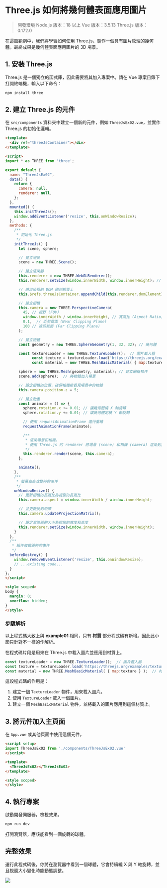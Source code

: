 # Three.js 如何將幾何體表面應用圖片

> 開發環境
> Node.js 版本：18 以上
> Vue 版本：3.5.13
> Three.js 版本：0.172.0

在這篇範例中，我們將學習如何使用 Three.js，製作一個具有圖片紋理的幾何體。最終成果是幾何體表面應用圖片的 3D 場景。

## 1. 安裝 Three.js

Three.js 是一個獨立的函式庫，因此需要將其加入專案中。請在 Vue 專案目錄下打開終端機，輸入以下命令：

```bash
npm install three
```

## 2. 建立 Three.js 的元件

在 `src/components` 資料夾中建立一個新的元件，例如 `ThreeJsEx02.vue`，並實作 Three.js 的初始化邏輯。

```html
<template>
  <div ref="threeJsContainer"></div>
</template>

<script>
import * as THREE from 'three';

export default {
  name: "ThreeJsEx02",
  data() {
    return {
      camera: null,
      renderer: null,
    };
  },
  mounted() {
    this.initThreeJs();
    window.addEventListener('resize', this.onWindowResize);
  },
  methods: {
    /**
     * 初始化 Three.js
     */
    initThreeJs() {
      let scene, sphere;

      // 建立場景
      scene = new THREE.Scene();

      // 建立渲染器
      this.renderer = new THREE.WebGLRenderer();
      this.renderer.setSize(window.innerWidth, window.innerHeight); // 場景大小

      // 將渲染器的 DOM 綁到網頁上
      this.$refs.threeJsContainer.appendChild(this.renderer.domElement);

      // 建立相機
      this.camera = new THREE.PerspectiveCamera(
        45, // 視野 (FOV)
        window.innerWidth / window.innerHeight, // 寬高比 (Aspect Ratio)
        0.1,  // 近剪裁面 (Near Clipping Plane)
        100 // 遠剪裁面 (Far Clipping Plane)
      );

      // 建立物體
      const geometry = new THREE.SphereGeometry(1, 32, 32); // 幾何體

      const textureLoader = new THREE.TextureLoader();  // 圖片載入器
			const texture = textureLoader.load('https://threejs.org/examples/textures/crate.gif'); // 載入圖片
			const material = new THREE.MeshBasicMaterial( { map:texture } );  // 材質

      sphere = new THREE.Mesh(geometry, material); // 建立網格物件
      scene.add(sphere);  // 將物體加入場景

      // 設定相機的位置，確保相機能看見場景中的物體
      this.camera.position.z = 5;

      // 建立動畫
      const animate = () => {
        sphere.rotation.x += 0.01; // 讓幾何體繞 X 軸旋轉
        sphere.rotation.y += 0.01; // 讓幾何體定繞 Y 軸旋轉

        // 使用 requestAnimationFrame 進行重繪
        requestAnimationFrame(animate);

        /**
         * 渲染場景和相機。
         * 使用 Three.js 的 renderer 將場景 (scene) 和相機 (camera) 渲染到畫布上。
         */
        this.renderer.render(scene, this.camera);
      };

      animate();
    },
    /**
     * 螢幕寬高改變時的事件
     */
    onWindowResize() {
      // 更新相機的長寬比為視窗的長寬比
      this.camera.aspect = window.innerWidth / window.innerHeight;

      // 並更新投影矩陣
      this.camera.updateProjectionMatrix();

      // 設定渲染器的大小為視窗的寬度和高度
      this.renderer.setSize(window.innerWidth, window.innerHeight);
    }
  },
  /**
   * 組件被銷毀時的事件
   */
  beforeDestroy() {
    window.removeEventListener('resize', this.onWindowResize);
    // ...existing code...
  }
};
</script>

<style scoped>
body {
  margin: 0;
  overflow: hidden;
}
</style>
```

### 步驟解析

以上程式碼大致上與 **example01** 相同，只有 **材質** 部分程式碼有新增。因此此小節只針對不一樣的作解析。

在程式碼片段是用來在 Three.js 中載入圖片並應用到材質上。

```js
const textureLoader = new THREE.TextureLoader();  // 圖片載入器
const texture = textureLoader.load('https://threejs.org/examples/textures/crate.gif'); // 載入圖片
const material = new THREE.MeshBasicMaterial( { map:texture } );  // 材質
```

這段程式碼的作用是：

1. 建立一個 `TextureLoader` 物件，用來載入圖片。
2. 使用 `TextureLoader` 載入一個圖片。
3. 建立一個 `MeshBasicMaterial` 物件，並將載入的圖片應用到這個材質上。

## 3. 將元件加入主頁面

在 `App.vue` 或其他頁面中使用這個元件。

```html
<script setup>
import ThreeJsEx02 from './components/ThreeJsEx02.vue'
</script>

<template>
  <ThreeJsEx02></ThreeJsEx02>
</template>

<style scoped>
</style>
```

## 4. 執行專案

啟動開發伺服器，檢視效果。

```bash
npm run dev
```

打開瀏覽器，應該能看到一個旋轉的球體。

## 完整效果

運行此程式碼後，你將在瀏覽器中看到一個球體，它會持續繞 X 與 Y 軸旋轉，並且視窗大小變化時能動態調整。

![](./images/錄製_2025_01_07_23_04_33_541.gif)
